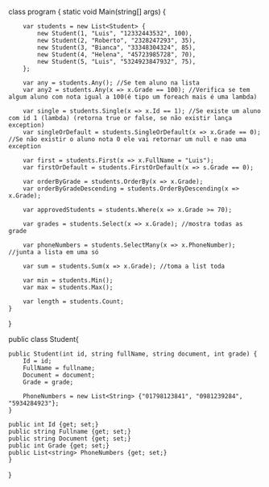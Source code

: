 


class program {
	static void Main(string[] args) {		
		
		var students = new List<Student> {
			new Student(1, "Luis", "12332443532", 100),
			new Student(2, "Roberto", "2328247293", 35),
			new Student(3, "Bianca", "33348304324", 85),
			new Student(4, "Helena", "45723985728", 70),
			new Student(5, "Luis", "5324923847932", 75),			
		};
		
		var any = students.Any(); //Se tem aluno na lista
		var any2 = students.Any(x => x.Grade == 100); //Verifica se tem algum aluno com nota igual a 100(é tipo um foreach mais é uma lambda)
		
		var single = students.Single(x => x.Id == 1); //Se existe um aluno com id 1 (lambda) (retorna true or false, se não existir lança exception)
		var singleOrDefault = students.SingleOrDefault(x => x.Grade == 0); //Se não existir o aluno nota 0 ele vai retornar um null e nao uma exception
		
		var first = students.First(x => x.FullName = "Luis");
		var firstOrDefault = students.FirstOrDefault(x => s.Grade == 0);
		
		var orderByGrade = students.OrderBy(x => x.Grade);
		var orderByGradeDescending = students.OrderByDescending(x => x.Grade);
		
		var approvedStudents = students.Where(x => x.Grade >= 70);
		
		var grades = students.Select(x => x.Grade); //mostra todas as grade
		
		var phoneNumbers = students.SelectMany(x => x.PhoneNumber); //junta a lista em uma só
		
		var sum = students.Sum(x => x.Grade); //toma a list toda
		
		var min = students.Min();
		var max = students.Max();
		
		var length = students.Count;
	}
	
}

public class Student{
		
	public Student(int id, string fullName, string document, int grade) {
		Id = id;
		FullName = fullname;
		Document = document;
		Grade = grade;
	
		PhoneNumbers = new List<String> {"01798123841", "0981239284", "5934284923"};
	}
	
	public int Id {get; set;}
	public string Fullname {get; set;}
	public string Document {get; set;}
	public int Grade {get; set;}
	public List<string> PhoneNumbers {get; set;}
	}
}